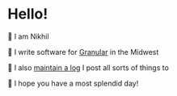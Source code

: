 # Hello!

👋 I am Nikhil 

🌽 I write software for [Granular](https://granular.ag) in the Midwest

🤔 I also [maintain a log](https://log.nikhil.io/) I post all sorts of things to 

🖖 I hope you have a most splendid day!
